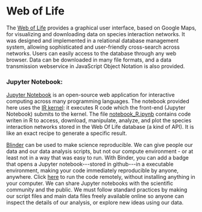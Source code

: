 # Web of Life

The <a href="http://www.web-of-life.es" target="_blank">Web of Life</a> provides a graphical user interface, based on Google Maps, for visualizing and downloading data on species interaction networks. It was designed and implemented in a relational database management system, allowing sophisticated and user-friendly cross-search across networks. Users can easily access to the database through any web browser. Data can be downloaded in many file formats, and a data transmission webservice in JavaScript Object Notation is also provided.

### Jupyter Notebook:
<a href="http://jupyter.org/" target="_blank">Jupyter Notebook</a> is an open-source web application for interactive computing across many programming languages. The notebook provided here uses the <a href="https://irkernel.github.io/" target="_blank">IR kernel</a>: it executes R code which the front-end (Jupyter Notebook) submits to the kernel. The file <a href="https://github.com/miguelfortuna/WebOfLife/blob/master/notebook_R.ipynb" target="_blank">notebook_R.ipynb</a> contains code writen in R to access, download, manipulate, analyze, and plot the species interaction networks stored in the Web Of Life database (a kind of API). It is like an exact recipe to generate a specific result.

<a href="https://mybinder.org/" target="_blank">Blinder</a> can be used to make science reproducible. We can give people our data and our data analysis scripts, but not our compute environment - or at least not in a way that was easy to run. With Binder, you can add a badge that opens a Jupyter notebook---stored in github---in a executable environment, making your code immediately reproducible by anyone, anywhere. Click <a href="https://mybinder.org/v2/gh/miguelfortuna/WebOfLife/master" target="_blank">here</a> to run the code remotely, without installing anything in your computer. We can share Jupyter notebooks with the scientific community and the public. We must follow standard practices by making our script files and main data files freely available online so anyone can inspect the details of our analysis, or explore new ideas using our data.
